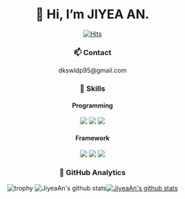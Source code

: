 <div align=center><h1> 👋 Hi, I’m JIYEA AN.  </h1>
  
[![Hits](https://hits.seeyoufarm.com/api/count/incr/badge.svg?url=https%3A%2F%2Fgithub.com%2FJiyeaAn%2Fhit-counter&count_bg=%231BB69A&title_bg=%23555555&icon=&icon_color=%23E7E7E7&title=hits&edge_flat=false)](https://hits.seeyoufarm.com)

</div> 

<div align=center><h3> 📫 Contact </h3></div>
<div align=center> dkswldp95@gmail.com </div>

<div align=center><h3> 📌 Skills </h3></div>
<div align=center>

<div align=center><h4> Programming </h4></div>
<img src="https://img.shields.io/badge/Python-3776AB?style=for-the-badge&logo=Python&logoColor=white"> <img src="https://img.shields.io/badge/R-276DC3?style=for-the-badge&logo=R&logoColor=white">  <img src="https://img.shields.io/badge/MySQL-4479A1?style=for-the-badge&logo=MySQL&logoColor=white"> 

<div align=center><h4> Framework </h4></div>
<img src="https://img.shields.io/badge/TensorFlow-FF6F00?style=for-the-badge&logo=TensorFlow&logoColor=white"> <img src="https://img.shields.io/badge/PyTorch-EE4C2C?style=for-the-badge&logo=PyTorch&logoColor=white"> <img src="https://img.shields.io/badge/Keras-D00000?style=for-the-badge&logo=Keras&logoColor=white">

</div>
  
<div align=center><h3>  🚀 GitHub Analytics </h3></div>
<div align=center>
  
![trophy](https://github-profile-trophy.vercel.app/?username=JiyeaAn&show_icons=true)
![JiyeaAn's github stats](https://github-readme-stats.vercel.app/api?username=JiyeaAn&show_icons=true)[![JiyeaAn's github stats](https://github-readme-stats.vercel.app/api/top-langs/?username=JiyeaAn&show_icons=true&hide_border=true&title_color=004386&icon_color=004386&layout=Demo)](https://github.com/JiyeaAn)

</div>
  
<!--
**JiyeaAn/JiyeaAN** is a ✨ _special_ ✨ repository because its `README.md` (this file) appears on your GitHub profile.

Here are some ideas to get you started:

- 🔭 I’m currently working on ...
- 🌱 I’m currently learning ...
- 👯 I’m looking to collaborate on ...
- 🤔 I’m looking for help with ...
- 💬 Ask me about ...
- 📫 How to reach me: ...
- 😄 Pronouns: ...
- ⚡ Fun fact: ...

#### 🌱 Education: 
- bachelor's degree: Business Administration in Kookmin University (2014.03 - 2019. 02)
- master's degree: Business IT in Kookmin University (2021.03 - 2023.02)
#### 🔭 Work experience:  
- LocknLock Co. (2019.04.10 - 2021.05.31)
-->
